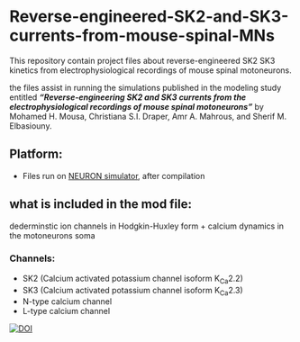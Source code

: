 # Reverse-engineered-SK2-and-SK3-currents-from-mouse-spinal-MNs
This repository contain project files about reverse-engineered SK2 SK3 kinetics from electrophysiological recordings of mouse spinal motoneurons.

the files assist in running the simulations published in the modeling study entitled <b><i>“Reverse-engineering SK2 and SK3 currents from the electrophysiological recordings of mouse spinal motoneurons”</i></b> by Mohamed H. Mousa, Christiana S.I. Draper, Amr A. Mahrous, and Sherif M. Elbasiouny.

## Platform:
* Files run on [NEURON simulator](https://neuron.yale.edu/neuron/what_is_neuron), after compilation

## what is included in the mod file:
dederminstic ion channels in Hodgkin-Huxley form + calcium dynamics in the motoneurons soma
### Channels:
* SK2 (Calcium activated potassium channel isoform K<sub>Ca</sub>2.2)
* SK3 (Calcium activated potassium channel isoform K<sub>Ca</sub>2.3)
* N-type calcium channel
* L-type calcium channel





[![DOI](https://zenodo.org/badge/285072673.svg)](https://zenodo.org/badge/latestdoi/285072673)


